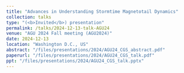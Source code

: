 ```yaml
---
title: "Advances in Understanding Stormtime Magnetotail Dynamics"
collection: talks
type: "(<b>Invited</b>) presentation"
permalink: /talks/2024-12-13-talk-AGU24
venue: "AGU 2024 Fall meeting (AGU2024)"
date: 2024-12-13
location: "Washington D.C., US"
abstract: "/files/presentations/2024/AGU24_CGS_abstract.pdf"
paperurl: "/files/presentations/2024/AGU24_CGS_talk.pdf"
ppt: "/files/presentations/2024/AGU24_CGS_talk.pptx"
---
```

